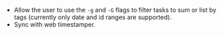 * Allow the user to use the `-g` and `-G` flags to filter tasks to sum or list
  by tags (currently only date and id ranges are supported).
* Sync with web timestamper.
